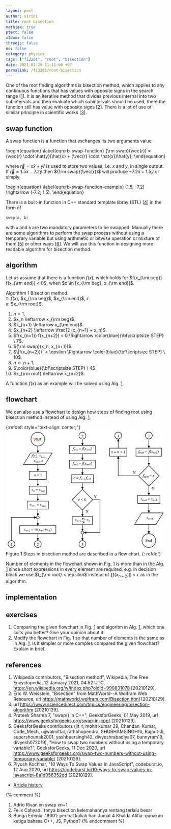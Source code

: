 ```yaml
---
layout: post
author: viridi
title: root bisection
mathjax: true
ptext: false
x3dom: false
threejs: false
oo: false
category: physics
tags: ["fi3201", "root", "bisection"]
date: 2021-01-29 11:11:00 +07
permalink: /fi3201/root-bisection
---
```

One of the root finding algorithms is bisection method, which applies to any continuous functions that has values with opposite signs in the search range [[1](#ref1)]. It is an iterative method that divides previous internal into two subintervals and then evaluate which subintervals should be used, there the function still has value with opposite signs [[2](#ref2)]. There is a lot of use of similar principle in scientific works [[3](#ref3)].


## swap function
A swap function is a function that exchanges its two arguments value

\begin{equation}
\label{eqn:rb-swap-function}
{\rm swap}(\vec{r}) = (\vec{r} \cdot \hat{y})\hat{x} + (\vec{r} \cdot \hat{x})\hat{y},
\end{equation}

where $\vec{r} = x\hat{x} + y\hat{r}$ is used to store two values, i.e. $x$ and $y$, in single output. If $\vec{r} = 1.5\hat{x} - 7.2\hat{y}$ then ${\rm swap}(\vec{r})$ will produce $-7.2\hat{x} + 1.5\hat{y}$ or simply

\begin{equation}
\label{eqn:rb-swap-function-example}
(1.5, -7,2) \rightarrow (-7.2, 1.5).
\end{equation}

There is a built-in function in C++ standard template libray (STL) [[4](#ref4)] in the form of

```c++
swap(a, b)
```

with `a` and `b` are two mandatory parameters to be swapped. Manually there are some algorithms to perform the swap process without using a temporary variable but using arithmetic or bitwise operation or mixture of them [[5](#ref5)] or other ways [[6](#ref6)]. We will use this function in designing more readable algorithm for bisection method.


## algorithm
Let us assume that there is a function $f(x)$, which holds for $f(x_{\rm beg}) f(x_{\rm end}) < 0$, when $x \in [x_{\rm beg}, x_{\rm end}]$.

Algorithm <a name="alg:rb-bisection-method-algorithm">1</a> Bisection method. \
`I`: $f(x)$, $x_{\rm beg}$, $x_{\rm end}$, $\epsilon$. \
`O`: $x_{\rm root}$.
1. $n = 1$.
2. $x_n \leftarrow x_{\rm beg}$.
3. $x_{n+1} \leftarrow x_{\rm end}$.
4. $x_{n+2} \leftarrow \frac12 (x_{n+1} + x_n)$.
5. $f(x_{n+1}) f(x_{n+2}) < 0 \Rightarrow \color{blue}{\bf\scriptsize STEP} \ 7$.
6. ${\rm swap}(x_n, x_{n+1})$.
7. $\|f(x_{n+2})\| < \epsilon \Rightarrow \color{blue}{\bf\scriptsize STEP} \ 10$.
8. $n \leftarrow n + 1$.
9. $\color{blue}{\bf\scriptsize STEP} \ 4$.
10. $x_{\rm root} \leftarrow x_{n+2}$.

A function $f(x)$ as an example will be solved using Alg. <a href="#alg:rs-bisection-method-algorithm">1</a>.


## flowchart
We can also use a flowchart to design how steps of finding root using bisection method instead of using Alg. <a href="#alg:rb-bisection-method-algorithm">1</a>.

{:refdef: style="text-align: center;"}
![..](/assets/img/math/root/root-bisection-flow-chart.png)
<br />
Figure <a name="fig:rb-bisection-method-flow-chart">1</a> Steps in bisection method are described in a flow chart. 
{: refdef}

Number of elements in the flowchart shown in Fig. <a href="#fig:rb-bisection-method-flow-chart">1</a> is more than in the Alg. <a href="#alg:rs-bisection-method-algorithm">1</a> since short expressions in every element are required, e.g. in decision block we use $f_{\rm root} < \epsilon$ instead of $\|f(x_{n+2})\| < \epsilon$ as in the algorithm.


## implementation


## exercises
1. Comparing the given flowchart in Fig. <a href="#fig:rb-bisection-method-flow-chart">1</a> and algoritm in Alg. <a href="#alg:rs-bisection-method-algorithm">1</a>, which one suits you better? Give your opinion about it.
2. Modify the flowchart in Fig. <a href="#fig:rb-bisection-method-flow-chart">1</a> so that number of elements is the same as in Alg. <a href="#alg:rs-bisection-method-algorithm">1</a>. Is it simpler or more comples compared the given flowchart? Explain in brief.


## references
1. <a name="ref1"></a>Wikipedia contributors, "Bisection method", Wikipedia, The Free Encyclopedia, 12 January 2021, 04:52 UTC, <https://en.wikipedia.org/w/index.php?oldid=999831078> [20210129].
2. <a name="ref2"></a>Eric W. Weisstein, "Bisection" from MathWorld--A Wolfram Web Resource, url <https://mathworld.wolfram.com/Bisection.html> [20210129].
3. <a name="ref3"></a>url <https://www.sciencedirect.com/topics/engineering/bisection-algorithm> [20210129].
4. <a name="ref4"></a>Prateek Sharma 7, "swap() in C++", GeeksforGeeks, 01 May 2019, url <https://www.geeksforgeeks.org/swap-in-cpp/> [20210129].
5. <a name="ref5"></a>GeeksforGeeks contributors (jit_t, mohit kumar 29, Chandan_Kumar, Code_Mech, ujjwalmittal, rathbhupendra, SHUBHAMSINGH10, Rajput-Ji, supershounak2001, yashbeersingh42, divyeshrabadiya07, bunnyram19, divyesh072019), "How to swap two numbers without using a temporary variable?", GeeksforGeeks, 11 Dec 2020, url <https://www.geeksforgeeks.org/swap-two-numbers-without-using-temporary-variable/> [20210129].
6. <a name="ref6"></a>Piyush Kochhar, "10 Ways To Swap Values In JavaScript", codeburst.io, 12 Aug 2020, url <https://codeburst.io/10-ways-to-swap-values-in-javascript-8a1d056352dd> [20210129].

+ [Article history](https://github.com/butiran/butiran.github.io/commits/master/_posts/fi3201/2021-01-29-root-bisection.md)

{% comment %}
1. Adrio Rivan xn swap xn+1
2. Felix Cahyadi: tanya bisection kelemahannya rentang terlalu besar
3. Bunga Edenia: 18001: perihal kuliah hari Jumat
4 Khalda Alifia: gunakan ketiga bahasa C++, JS, Python?
{% endcomment %}
